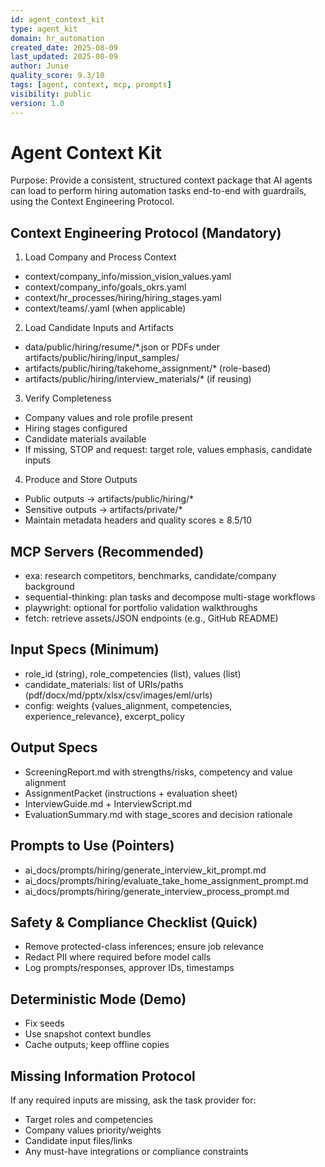```yaml
---
id: agent_context_kit
type: agent_kit
domain: hr_automation
created_date: 2025-08-09
last_updated: 2025-08-09
author: Junie
quality_score: 9.3/10
tags: [agent, context, mcp, prompts]
visibility: public
version: 1.0
---
```


# Agent Context Kit

Purpose: Provide a consistent, structured context package that AI agents can load to perform hiring automation tasks end-to-end with guardrails, using the Context Engineering Protocol.

## Context Engineering Protocol (Mandatory)
1) Load Company and Process Context
- context/company_info/mission_vision_values.yaml
- context/company_info/goals_okrs.yaml
- context/hr_processes/hiring/hiring_stages.yaml
- context/teams/<team>.yaml (when applicable)

2) Load Candidate Inputs and Artifacts
- data/public/hiring/resume/*.json or PDFs under artifacts/public/hiring/input_samples/
- artifacts/public/hiring/takehome_assignment/* (role-based)
- artifacts/public/hiring/interview_materials/* (if reusing)

3) Verify Completeness
- Company values and role profile present
- Hiring stages configured
- Candidate materials available
- If missing, STOP and request: target role, values emphasis, candidate inputs

4) Produce and Store Outputs
- Public outputs → artifacts/public/hiring/*
- Sensitive outputs → artifacts/private/*
- Maintain metadata headers and quality scores ≥ 8.5/10

## MCP Servers (Recommended)
- exa: research competitors, benchmarks, candidate/company background
- sequential-thinking: plan tasks and decompose multi-stage workflows
- playwright: optional for portfolio validation walkthroughs
- fetch: retrieve assets/JSON endpoints (e.g., GitHub README)

## Input Specs (Minimum)
- role_id (string), role_competencies (list), values (list)
- candidate_materials: list of URIs/paths (pdf/docx/md/pptx/xlsx/csv/images/eml/urls)
- config: weights {values_alignment, competencies, experience_relevance}, excerpt_policy

## Output Specs
- ScreeningReport.md with strengths/risks, competency and value alignment
- AssignmentPacket (instructions + evaluation sheet)
- InterviewGuide.md + InterviewScript.md
- EvaluationSummary.md with stage_scores and decision rationale

## Prompts to Use (Pointers)
- ai_docs/prompts/hiring/generate_interview_kit_prompt.md
- ai_docs/prompts/hiring/evaluate_take_home_assignment_prompt.md
- ai_docs/prompts/hiring/generate_interview_process_prompt.md

## Safety & Compliance Checklist (Quick)
- Remove protected-class inferences; ensure job relevance
- Redact PII where required before model calls
- Log prompts/responses, approver IDs, timestamps

## Deterministic Mode (Demo)
- Fix seeds
- Use snapshot context bundles
- Cache outputs; keep offline copies

## Missing Information Protocol
If any required inputs are missing, ask the task provider for:
- Target roles and competencies
- Company values priority/weights
- Candidate input files/links
- Any must-have integrations or compliance constraints
